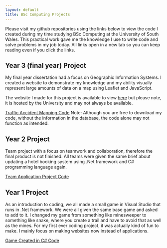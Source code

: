 ```yaml
---
layout: default
title: BSc Computing Projects
---
```


Please visit my github repositories using the links below to view the code I created during my time studying BSc Computing at the University of South Wales.  This practical work gave me the knowledge I use to write code and solve problems in my job today.  All links open in a new tab so you can keep reading even if you click the links.

## Year 3 (final year) Project

My final year dissertation had a focus on Geographic Information Systems.  I created a website to demonstrate my knowledge and my ability visually represent large amounts of data on a map using Leaflet and JavaScript.  

The website I made for this project is available to view <a href="https://ces-web2.southwales.ac.uk/students/30021038/IS3D660/home.html" target="_blank">here</a> but please note, it is hosted by the University and may not always be available.

<a href="https://github.com/SeaShell92/IndividualProject2023" target="_blank">Traffic Accident Mapping Code</a> Note: Although you are free to download my code, without the information in the database, the code alone may not function as intended.

## Year 2 Project

Team project with a focus on teamwork and collaboration, therefore the final product is not finished.  All teams were given the same brief about updating a hotel booking system using .Net framework and C# programming language again.

<a href="https://github.com/SeaShell92/team-application-project" target="_blank">Team Application Project Code</a>

## Year 1 Project

As an introduction to coding, we all made a small game in Visual Studio that runs in .Net framework.  We were all given the same base game and asked to add to it.  I changed my game from something like minesweeper to something like snake, where you create a trail and have to avoid that as well as the mines.  For my first ever coding project, it was actually kind of fun to make.  I mainly focus on making websites now instead of applications.

<a href="https://github.com/SeaShell92/Year1GameProject" target="_blank">Game Created in C# Code</a>

